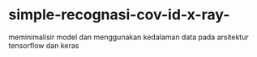 # simple-recognasi-cov-id-x-ray-
meminimalisir model dan menggunakan kedalaman data pada arsitektur tensorflow dan keras
